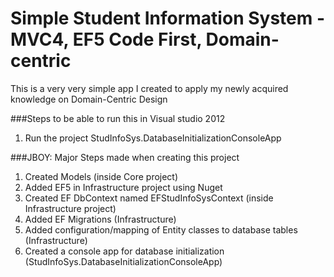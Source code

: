 # Simple Student Information System - MVC4, EF5 Code First, Domain-centric

This is a very very simple app I created to apply my newly acquired knowledge on Domain-Centric Design

###Steps to be able to run this in Visual studio 2012
1. Run the project StudInfoSys.DatabaseInitializationConsoleApp



###JBOY: Major Steps made when creating this project
1. Created Models (inside Core project)
2. Added EF5 in Infrastructure project using Nuget
3. Created EF DbContext named EFStudInfoSysContext (inside Infrastructure project)
4. Added EF Migrations (Infrastructure)
5. Added configuration/mapping of Entity classes to database tables (Infrastructure)
6. Created a console app for database initialization (StudInfoSys.DatabaseInitializationConsoleApp)